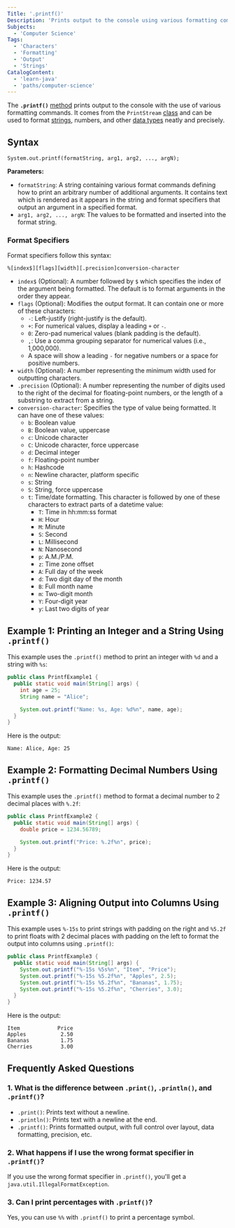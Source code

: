 ```yaml
---
Title: '.printf()'
Description: 'Prints output to the console using various formatting commands.'
Subjects:
  - 'Computer Science'
Tags:
  - 'Characters'
  - 'Formatting'
  - 'Output'
  - 'Strings'
CatalogContent:
  - 'learn-java'
  - 'paths/computer-science'
---
```


The **`.printf()`** [method](https://www.codecademy.com/resources/docs/java/methods) prints output to the console with the use of various formatting commands. It comes from the `PrintStream` [class](https://www.codecademy.com/resources/docs/java/classes) and can be used to format [strings](https://www.codecademy.com/resources/docs/java/strings), numbers, and other [data types](https://www.codecademy.com/resources/docs/java/data-types) neatly and precisely.

## Syntax

```pseudo
System.out.printf(formatString, arg1, arg2, ..., argN);
```

**Parameters:**

- `formatString`: A string containing various format commands defining how to print an arbitrary number of additional arguments. It contains text which is rendered as it appears in the string and format specifiers that output an argument in a specified format.
- `arg1, arg2, ..., argN`: The values to be formatted and inserted into the format string.

### Format Specifiers

Format specifiers follow this syntax:

```pseudo
%[index$][flags][width][.precision]conversion-character
```

- `index$` (Optional): A number followed by `$` which specifies the index of the argument being formatted. The default is to format arguments in the order they appear.
- `flags` (Optional): Modifies the output format. It can contain one or more of these characters:
  - `-`: Left-justify (right-justify is the default).
  - `+`: For numerical values, display a leading `+` or `-`.
  - `0`: Zero-pad numerical values (blank padding is the default).
  - `,`: Use a comma grouping separator for numerical values (i.e., 1,000,000).
  - A space will show a leading `-` for negative numbers or a space for positive numbers.
- `width` (Optional): A number representing the minimum width used for outputting characters.
- `.precision` (Optional): A number representing the number of digits used to the right of the decimal for floating-point numbers, or the length of a substring to extract from a string.
- `conversion-character`: Specifies the type of value being formatted. It can have one of these values:
  - `b`: Boolean value
  - `B`: Boolean value, uppercase
  - `c`: Unicode character
  - `C`: Unicode character, force uppercase
  - `d`: Decimal integer
  - `f`: Floating-point number
  - `h`: Hashcode
  - `n`: Newline character, platform specific
  - `s`: String
  - `S`: String, force uppercase
  - `t`: Time/date formatting. This character is followed by one of these characters to extract parts of a datetime value:
    - `T`: Time in hh:mm:ss format
    - `H`: Hour
    - `M`: Minute
    - `S`: Second
    - `L`: Millisecond
    - `N`: Nanosecond
    - `p`: A.M./P.M.
    - `z`: Time zone offset
    - `A`: Full day of the week
    - `d`: Two digit day of the month
    - `B`: Full month name
    - `m`: Two-digit month
    - `Y`: Four-digit year
    - `y`: Last two digits of year

## Example 1: Printing an Integer and a String Using `.printf()`

This example uses the `.printf()` method to print an integer with `%d` and a string with `%s`:

```java
public class PrintfExample1 {
  public static void main(String[] args) {
    int age = 25;
    String name = "Alice";

    System.out.printf("Name: %s, Age: %d%n", name, age);
  }
}
```

Here is the output:

```shell
Name: Alice, Age: 25
```

## Example 2: Formatting Decimal Numbers Using `.printf()`

This example uses the `.printf()` method to format a decimal number to 2 decimal places with `%.2f`:

```java
public class PrintfExample2 {
  public static void main(String[] args) {
    double price = 1234.56789;

    System.out.printf("Price: %.2f%n", price);
  }
}
```

Here is the output:

```shell
Price: 1234.57
```

## Example 3: Aligning Output into Columns Using `.printf()`

This example uses `%-15s` to print strings with padding on the right and `%5.2f` to print floats with 2 decimal places with padding on the left to format the output into columns using `.printf()`:

```java
public class PrintfExample3 {
  public static void main(String[] args) {
    System.out.printf("%-15s %5s%n", "Item", "Price");
    System.out.printf("%-15s %5.2f%n", "Apples", 2.5);
    System.out.printf("%-15s %5.2f%n", "Bananas", 1.75);
    System.out.printf("%-15s %5.2f%n", "Cherries", 3.0);
  }
}
```

Here is the output:

```shell
Item            Price
Apples           2.50
Bananas          1.75
Cherries         3.00
```

## Frequently Asked Questions

### 1. What is the difference between `.print()`, `.println()`, and `.printf()`?

- `.print()`: Prints text without a newline.
- `.println()`: Prints text with a newline at the end.
- `.printf()`: Prints formatted output, with full control over layout, data formatting, precision, etc.

### 2. What happens if I use the wrong format specifier in `.printf()`?

If you use the wrong format specifier in `.printf()`, you'll get a `java.util.IllegalFormatException`.

### 3. Can I print percentages with `.printf()`?

Yes, you can use `%%` with `.printf()` to print a percentage symbol.
